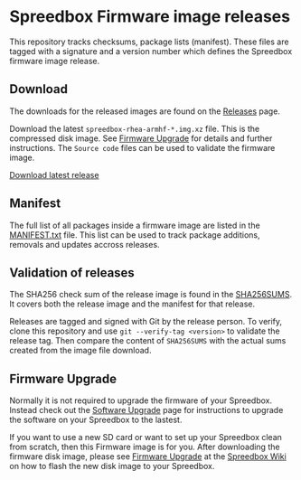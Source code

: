 # Spreedbox Firmware image releases

This repository tracks checksums, package lists (manifest). These files are tagged with a signature and a version number which defines the Spreedbox firmware image release.

## Download

The downloads for the released images are found on the [Releases](https://github.com/spreedbox/spreedbox-firmware/releases) page.

Download the latest `spreedbox-rhea-armhf-*.img.xz` file. This is the compressed disk image. See [Firmware Upgrade](#firmware-upgrade) for details and further instructions. The `Source code` files can be used to validate the firmware image.

[Download latest release](https://github.com/spreedbox/spreedbox-firmware/releases/latest)

## Manifest

The full list of all packages inside a firmware image are listed in the [MANIFEST.txt](MANIFEST.txt) file. This list can be used to track package additions, removals and updates accross releases.

## Validation of releases

The SHA256 check sum of the release image is found in the [SHA256SUMS](SHA256SUMS). It covers both the release image and the manifest for that release.

Releases are tagged and signed with Git by the release person. To verify, clone this repository and use `git --verify-tag <version>` to validate the release tag. Then compare the content of `SHA256SUMS` with the actual sums created from the image file download.

## Firmware Upgrade

Normally it is not required to upgrade the firmware of your Spreedbox. Instead check out the [Software Upgrade](https://github.com/spreedbox/spreedbox/wiki/Software-Update) page for instructions to upgrade the software on your Spreedbox to the lastest.

If you want to use a new SD card or want to set up your Spreedbox clean from scratch, then this Firmware image is for you. After downloading the firmware disk image, please see [Firmware Upgrade](https://github.com/spreedbox/spreedbox/wiki/Firmware-Upgrade) at the [Spreedbox Wiki](https://github.com/spreedbox/spreedbox/wiki) on how to flash the new disk image to your Spreedbox.

